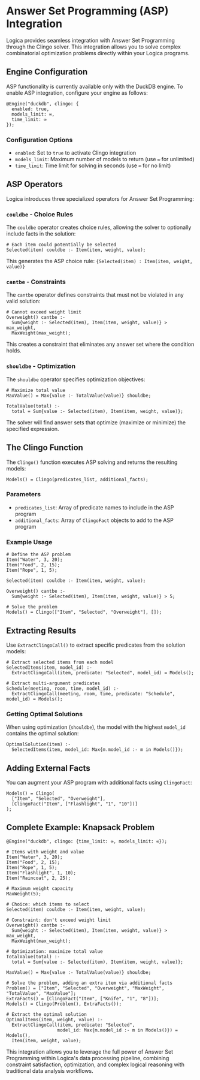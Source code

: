 # Answer Set Programming (ASP) Integration

Logica provides seamless integration with Answer Set Programming through the Clingo solver. This integration allows you to solve complex combinatorial optimization problems directly within your Logica programs.

## Engine Configuration

ASP functionality is currently available only with the DuckDB engine. To enable ASP integration, configure your engine as follows:

```logica
@Engine("duckdb", clingo: {
  enabled: true,
  models_limit: ∞,
  time_limit: ∞
});
```

### Configuration Options

- `enabled`: Set to `true` to activate Clingo integration
- `models_limit`: Maximum number of models to return (use `∞` for unlimited)
- `time_limit`: Time limit for solving in seconds (use `∞` for no limit)

## ASP Operators

Logica introduces three specialized operators for Answer Set Programming:

### `couldbe` - Choice Rules

The `couldbe` operator creates choice rules, allowing the solver to optionally include facts in the solution:

```logica
# Each item could potentially be selected
Selected(item) couldbe :- Item(item, weight, value);
```

This generates the ASP choice rule: `{Selected(item) : Item(item, weight, value)}`

### `cantbe` - Constraints

The `cantbe` operator defines constraints that must not be violated in any valid solution:

```logica
# Cannot exceed weight limit
Overweight() cantbe :-
  Sum{weight :- Selected(item), Item(item, weight, value)} > max_weight,
  MaxWeight(max_weight);
```

This creates a constraint that eliminates any answer set where the condition holds.

### `shouldbe` - Optimization

The `shouldbe` operator specifies optimization objectives:

```logica
# Maximize total value
MaxValue() = Max{value :- TotalValue(value)} shouldbe;

TotalValue(total) :-
  total = Sum{value :- Selected(item), Item(item, weight, value)};
```

The solver will find answer sets that optimize (maximize or minimize) the specified expression.

## The Clingo Function

The `Clingo()` function executes ASP solving and returns the resulting models:

```logica
Models() = Clingo(predicates_list, additional_facts);
```

### Parameters

- `predicates_list`: Array of predicate names to include in the ASP program
- `additional_facts`: Array of `ClingoFact` objects to add to the ASP program

### Example Usage

```logica
# Define the ASP problem
Item("Water", 3, 20);
Item("Food", 2, 15);
Item("Rope", 1, 5);

Selected(item) couldbe :- Item(item, weight, value);

Overweight() cantbe :-
  Sum{weight :- Selected(item), Item(item, weight, value)} > 5;

# Solve the problem
Models() = Clingo(["Item", "Selected", "Overweight"], []);
```

## Extracting Results

Use `ExtractClingoCall()` to extract specific predicates from the solution models:

```logica
# Extract selected items from each model
SelectedItems(item, model_id) :-
  ExtractClingoCall(item, predicate: "Selected", model_id) = Models();

# Extract multi-argument predicates
Schedule(meeting, room, time, model_id) :-
  ExtractClingoCall(meeting, room, time, predicate: "Schedule", model_id) = Models();
```

### Getting Optimal Solutions

When using optimization (`shouldbe`), the model with the highest `model_id` contains the optimal solution:

```logica
OptimalSolution(item) :-
  SelectedItems(item, model_id: Max{m.model_id :- m in Models()});
```

## Adding External Facts

You can augment your ASP program with additional facts using `ClingoFact`:

```logica
Models() = Clingo(
  ["Item", "Selected", "Overweight"],
  [ClingoFact("Item", ["Flashlight", "1", "10"])]
);
```

## Complete Example: Knapsack Problem

```logica
@Engine("duckdb", clingo: {time_limit: ∞, models_limit: ∞});

# Items with weight and value
Item("Water", 3, 20);
Item("Food", 2, 15);
Item("Rope", 1, 5);
Item("Flashlight", 1, 10);
Item("Raincoat", 2, 25);

# Maximum weight capacity
MaxWeight(5);

# Choice: which items to select
Selected(item) couldbe :- Item(item, weight, value);

# Constraint: don't exceed weight limit
Overweight() cantbe :-
  Sum{weight :- Selected(item), Item(item, weight, value)} > max_weight,
  MaxWeight(max_weight);

# Optimization: maximize total value
TotalValue(total) :-
  total = Sum{value :- Selected(item), Item(item, weight, value)};

MaxValue() = Max{value :- TotalValue(value)} shouldbe;

# Solve the problem, adding an extra item via additional facts
Problem() = ["Item", "Selected", "Overweight", "MaxWeight", "TotalValue", "MaxValue"];
ExtraFacts() = [ClingoFact("Item", ["Knife", "1", "8"])];
Models() = Clingo(Problem(), ExtraFacts());

# Extract the optimal solution
OptimalItems(item, weight, value) :-
  ExtractClingoCall(item, predicate: "Selected", 
                   model_id: Max{m.model_id :- m in Models()}) = Models(),
  Item(item, weight, value);
```

This integration allows you to leverage the full power of Answer Set Programming within Logica's data processing pipeline, combining constraint satisfaction, optimization, and complex logical reasoning with traditional data analysis workflows.
